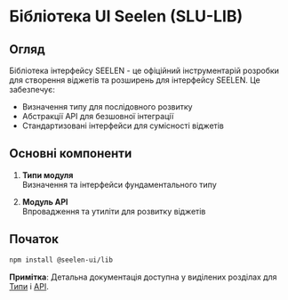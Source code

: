 # **Бібліотека UI Seelen (SLU-LIB)**

## Огляд

Бібліотека інтерфейсу SEELEN - це офіційний інструментарій розробки для
створення віджетів та розширень для інтерфейсу SEELEN. Це забезпечує:

- Визначення типу для послідовного розвитку
- Абстракції API для безшовної інтеграції
- Стандартизовані інтерфейси для сумісності віджетів

## Основні компоненти

1. **Типи модуля**\
   Визначення та інтерфейси фундаментального типу

2. **Модуль API**\
   Впровадження та утиліти для розвитку віджетів

## Початок

```bash
npm install @seelen-ui/lib
```

**Примітка**: Детальна документація доступна у виділених розділах для
[Типи](./library-types) і [API](./library-api).
